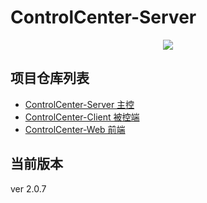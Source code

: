 # ControlCenter-Server

<div style="text-align: center">
<img src="https://travis-ci.org/johnpoint/ControlCenter-Server.svg?branch=master">
</div>

## 项目仓库列表

- [ControlCenter-Server 主控](https://github.com/johnpoint/ControlCenter-Server)
- [ControlCenter-Client 被控端](https://github.com/johnpoint/ControlCenter-Client)
- [ControlCenter-Web 前端](https://github.com/johnpoint/ControlCenter-Web)

## 当前版本

ver 2.0.7
